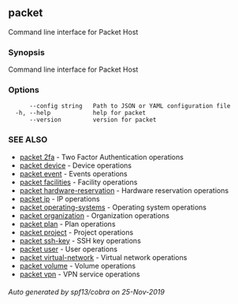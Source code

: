 ## packet

Command line interface for Packet Host

### Synopsis

Command line interface for Packet Host

### Options

```
      --config string   Path to JSON or YAML configuration file
  -h, --help            help for packet
      --version         version for packet
```

### SEE ALSO

* [packet 2fa](packet_2fa.md)	 - Two Factor Authentication operations
* [packet device](packet_device.md)	 - Device operations
* [packet event](packet_event.md)	 - Events operations
* [packet facilities](packet_facilities.md)	 - Facility operations
* [packet hardware-reservation](packet_hardware-reservation.md)	 - Hardware reservation operations
* [packet ip](packet_ip.md)	 - IP operations
* [packet operating-systems](packet_operating-systems.md)	 - Operating system operations
* [packet organization](packet_organization.md)	 - Organization operations
* [packet plan](packet_plan.md)	 - Plan operations
* [packet project](packet_project.md)	 - Project operations
* [packet ssh-key](packet_ssh-key.md)	 - SSH key operations
* [packet user](packet_user.md)	 - User operations
* [packet virtual-network](packet_virtual-network.md)	 - Virtual network operations
* [packet volume](packet_volume.md)	 - Volume operations
* [packet vpn](packet_vpn.md)	 - VPN service operations

###### Auto generated by spf13/cobra on 25-Nov-2019
